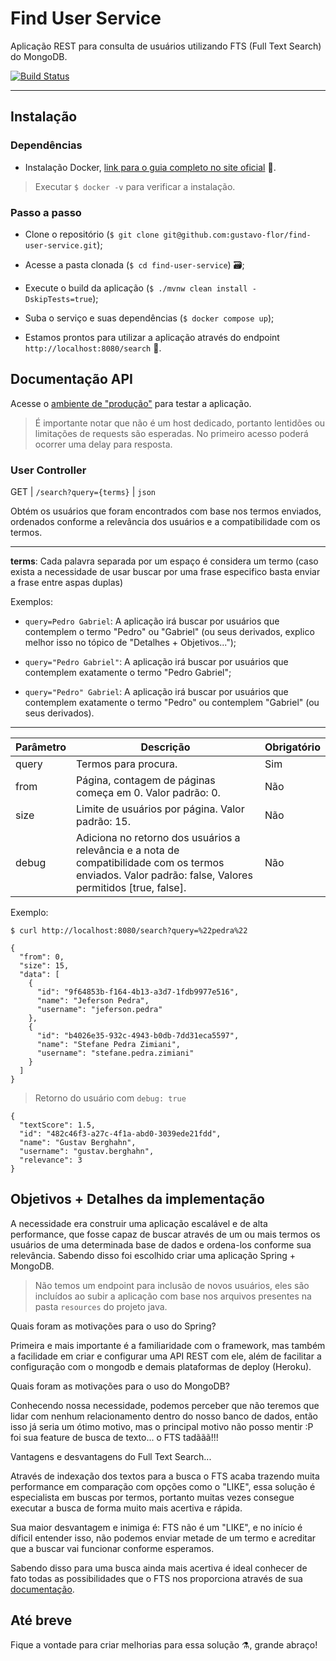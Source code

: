 # Find User Service

Aplicação REST para consulta de usuários utilizando FTS (Full Text Search) do MongoDB.

[![Build Status](https://travis-ci.com/gustavo-flor/find-user-service.svg?branch=main)](https://travis-ci.com/gustavo-flor/find-user-service)

---

## Instalação

### Dependências

- Instalação Docker, [link para o guia completo no site oficial](https://docs.docker.com/docker-hub/) 🐳.

> Executar `$ docker -v` para verificar a instalação.

### Passo a passo

- Clone o repositório (`$ git clone git@github.com:gustavo-flor/find-user-service.git`);
  
- Acesse a pasta clonada (`$ cd find-user-service`) 🗃️;
  
- Execute o build da aplicação (`$ ./mvnw clean install -DskipTests=true`);

- Suba o serviço e suas dependências (`$ docker compose up`);

- Estamos prontos para utilizar a aplicação através do endpoint `http://localhost:8080/search` 🎉.

## Documentação API

Acesse o [ambiente de "produção"](https://find-user-service.herokuapp.com/search?query=pedra) para testar a aplicação.

> É importante notar que não é um host dedicado, portanto lentidões ou limitações de requests são esperadas. No primeiro acesso poderá ocorrer uma delay para resposta.

### User Controller

GET | `/search?query={terms}` | `json`

Obtém os usuários que foram encontrados com base nos termos enviados, ordenados conforme a relevância dos usuários e a compatibilidade com os termos.

---

**terms**: Cada palavra separada por um espaço é considera um termo (caso exista a necessidade de usar buscar por uma frase especifico basta enviar a frase entre aspas duplas)

Exemplos:

- `query=Pedro Gabriel`: A aplicação irá buscar por usuários que contemplem o termo "Pedro" ou "Gabriel" (ou seus derivados, explico melhor isso no tópico de "Detalhes + Objetivos...");

- `query="Pedro Gabriel"`: A aplicação irá buscar por usuários que contemplem exatamente o termo "Pedro Gabriel";

- `query="Pedro" Gabriel`: A aplicação irá buscar por usuários que contemplem exatamente o termo "Pedro" ou contemplem "Gabriel" (ou seus derivados).

---

| Parâmetro | Descrição | Obrigatório |
|-----------|-----------| ----------- |
| query | Termos para procura. | Sim |
| from | Página, contagem de páginas começa em 0. Valor padrão: 0. | Não |
| size | Limite de usuários por página. Valor padrão: 15. | Não |
| debug | Adiciona no retorno dos usuários a relevância e a nota de compatibilidade com os termos enviados. Valor padrão: false, Valores permitidos \[true, false]. | Não |

Exemplo:

```shell
$ curl http://localhost:8080/search?query=%22pedra%22
```

```json5
{
  "from": 0,
  "size": 15,
  "data": [
    {
      "id": "9f64853b-f164-4b13-a3d7-1fdb9977e516",
      "name": "Jeferson Pedra",
      "username": "jeferson.pedra"
    },
    {
      "id": "b4026e35-932c-4943-b0db-7dd31eca5597",
      "name": "Stefane Pedra Zimiani",
      "username": "stefane.pedra.zimiani"
    }
  ]
}
```

> Retorno do usuário com `debug: true`

```json5
{
  "textScore": 1.5, 
  "id": "482c46f3-a27c-4f1a-abd0-3039ede21fdd",
  "name": "Gustav Berghahn",
  "username": "gustav.berghahn",
  "relevance": 3  
}
```

## Objetivos + Detalhes da implementação

A necessidade era construir uma aplicação escalável e de alta performance, que fosse capaz de buscar através de um ou mais termos os usuários de uma determinada base de dados e ordena-los conforme sua relevância. Sabendo disso foi escolhido criar uma aplicação Spring + MongoDB.

> Não temos um endpoint para inclusão de novos usuários, eles são incluídos ao subir a aplicação com base nos arquivos presentes na pasta `resources` do projeto java.

Quais foram as motivações para o uso do Spring?

Primeira e mais importante é a familiaridade com o framework, mas também a facilidade em criar e configurar uma API REST com ele, além de facilitar a configuração com o mongodb e demais plataformas de deploy (Heroku).

Quais foram as motivações para o uso do MongoDB?

Conhecendo nossa necessidade, podemos perceber que não teremos que lidar com nenhum relacionamento dentro do nosso banco de dados, então isso já seria um ótimo motivo, mas o principal motivo não posso mentir :P foi sua feature de busca de texto... o FTS tadããã!!!

Vantagens e desvantagens do Full Text Search...

Através de indexação dos textos para a busca o FTS acaba trazendo muita performance em comparação com opções como o "LIKE", essa solução é especialista em buscas por termos, portanto muitas vezes consegue executar a busca de forma muito mais acertiva e rápida.

Sua maior desvantagem e inimiga é: FTS não é um "LIKE", e no início é díficil entender isso, não podemos enviar metade de um termo e acreditar que a buscar vai funcionar conforme esperamos. 

Sabendo disso para uma busca ainda mais acertiva é ideal conhecer de fato todas as possibilidades que o FTS nos proporciona através de sua [documentação](https://docs.mongodb.com/manual/reference/operator/query/text/).

## Até breve

Fique a vontade para criar melhorias para essa solução ⚗, grande abraço!
